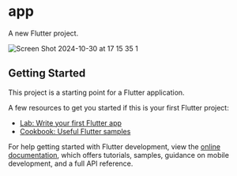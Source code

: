 # app

A new Flutter project.

![Screen Shot 2024-10-30 at 17 15 35 1](https://github.com/user-attachments/assets/65fdd34a-5945-41dd-9f90-f5890e6286d5)

## Getting Started

This project is a starting point for a Flutter application.

A few resources to get you started if this is your first Flutter project:

- [Lab: Write your first Flutter app](https://docs.flutter.dev/get-started/codelab)
- [Cookbook: Useful Flutter samples](https://docs.flutter.dev/cookbook)

For help getting started with Flutter development, view the
[online documentation](https://docs.flutter.dev/), which offers tutorials,
samples, guidance on mobile development, and a full API reference.
